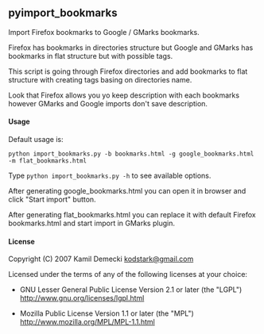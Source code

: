 ## pyimport_bookmarks

Import Firefox bookmarks to Google / GMarks bookmarks.

Firefox has bookmarks in directories structure but Google and GMarks has bookmarks 
in flat structure but with possible tags.

This script is going through Firefox directories and add bookmarks to flat structure with creating tags 
basing on directories name. 

Look that Firefox allows you yo keep description with each bookmarks however GMarks and Google imports 
don't save description.

#### Usage

Default usage is:

```python import_bookmarks.py -b bookmarks.html -g google_bookmarks.html -m flat_bookmarks.html```

Type ```python import_bookmarks.py -h``` to see available options.

After generating google_bookmarks.html you can open it in browser and click "Start import" button.

After generating flat_bookmarks.html you can replace it with default Firefox bookmarks.html 
and start import in GMarks plugin.

#### License

Copyright (C) 2007 Kamil Demecki <kodstark@gmail.com>

Licensed under the terms of any of the following licenses at your choice:

- GNU Lesser General Public License Version 2.1 or later (the "LGPL")
  http://www.gnu.org/licenses/lgpl.html

- Mozilla Public License Version 1.1 or later (the "MPL")
  http://www.mozilla.org/MPL/MPL-1.1.html